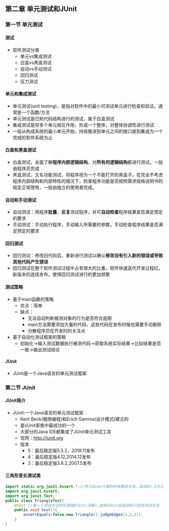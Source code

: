 ## 第二章 单元测试和JUnit

### 第一节 单元测试 

#### 测试

- 软件测试分类
  - 单元vs集成测试
  - 白盒vs黑盒测试
  - 自动vs手动测试
  - 回归测试
  - 压力测试

#### 单元和集成测试

- 单元测试(unit testing)，是指对软件中的最小可测试单元进行检查和验证。通常是一个函数/方法
- 单元测试是已知代码结构进行的测试，属于白盒测试
- 集成测试是将多个单元相互作用，形成一个整体，对整体协调性进行测试
- 一般从构成系统的最小单元开始，持续推进到单元之间的接口直到集成为一个完成的软件系统为止

#### 白盒和黑盒测试

- 白盒测试，全面了解**程序内部逻辑结构**，对**所有的逻辑结构**都进行测试。一般由程序员完成
- 黑盒测试，又名功能测试，将程序视为一个不能打开的黑盒子。在完全不考虑程序内部结构和内部特性的情况下，检查程序功能是否按照需求规格说明书的规定正常使用，一般由独立的使用者完成。

#### 自动和手动测试

- 自动测试：用程序**批量**、**反复**测试程序，并可**自动检查**程序结果是否满足预定的要求
- 手动测试：手动执行程序，手动输入所需要的参数，手动检查程序结果是否满足预定的要求

#### 回归测试

- 回归测试：修改旧代码后，重新进行测试以确认**修改没有引入新的错误或导致其他代码产生错误**
- 回归测试在整个软件测试过程中占有很大的比重。软件快速迭代开发过程红，新版本的连续发布，使得回归测试进行的更加频繁

#### 测试策略

- 基于main函数的策略
  - 优点：简单
  - 缺点：
    - 无法自动判断被测对象的行为是否符合逾期
    - main方法需要添加大量的代码，这些代码在发布时候也需要手动删除
    - 分散程序员在开发时的关注点
- 基于自动化测试框架的策略
  - 初始化->输入测试数据执行被测代码->获取系统实际结果->比较结果是否一致->输出测试结论

#### JUnit

- JUnit是一个Java语言的单元测试框架

### 第二节 JUnit

#### JUnit简介

- JUnit:一个Java语言的单元测试框架
  - Kent Beck(极限编程)和Erich Gamma(设计模式)建立的
  - 是xUnit家族中最成功的一个
  - 大部分的Java IDE都集成了JUnit单元测试工具
  - 官网：http://junit.org
  - 版本
    - 5：最后稳定版5.3.2，2018.11发布
    - 4：最后稳定版4.12,2014.12发布
    - 3：最后稳定版3.8.2,2007.5发布

#### 三角形变长测试类

~~~java
import static org.junit.Assert.*;//导入Assert类的所有静态方法，自JDK1.5引入
import org.junit.Assert;
import org.junit.Test;
public class TriangleTest{
    @test //每一个测试方法的头部加@Test(注解),这样JUnit会自动执行这些测试方法
    public void test(){
        assertEquals(false,new Triangle().judgeEdges(1,2,3));
    }
}
~~~

